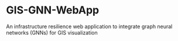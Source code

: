 # GIS-GNN-WebApp

An infrastructure resilience web application to integrate graph neural networks (GNNs) for GIS visualization
